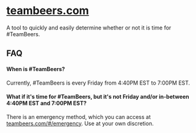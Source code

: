 [teambeers.com](http://teambeers.com)
=============

A tool to quickly and easily determine whether or not it is time for #TeamBeers.

## FAQ
#### When is #TeamBeers?
Currently, #TeamBeers is every Friday from 4:40PM EST to 7:00PM EST.

#### What if it's time for #TeamBeers, but it's not Friday and/or in-between 4:40PM EST and 7:00PM EST?
There is an emergency method, which you can access at [teambeers.com/#/emergency](http://teambeers.com/#/emergency). Use at your own discretion.

